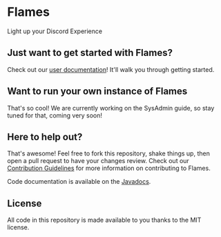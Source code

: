 # Flames
Light up your Discord Experience

## Just want to get started with Flames?
Check out our [user documentation](https://flames.severalcircles.com)! It'll walk you through getting started.

## Want to run your own instance of Flames
That's so cool! We are currently working on the SysAdmin guide, so stay tuned for that, coming very soon!

## Here to help out?
That's awesome! Feel free to fork this repository, shake things up, then open a pull request to have your changes review. Check out our [Contribution Guidelines](https://github.com/SeveralCircles/flames/blob/master/CONTRIBUTING.md) for more information on contributing to Flames.

Code documentation is available on the [Javadocs](https://severalcircles.github.io/flames).

## License
All code in this repository is made available to you thanks to the MIT license.
